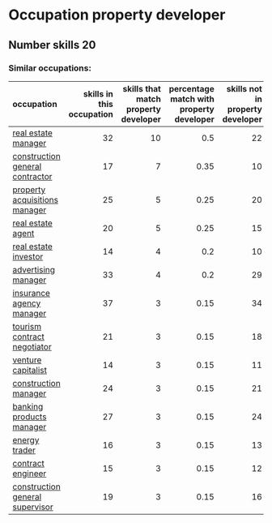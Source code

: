 # Occupation property developer
## Number skills 20
### Similar occupations:
| occupation                                                            |   skills in this occupation |   skills that match property developer |   percentage match with property developer |   skills not in property developer |
|:----------------------------------------------------------------------|----------------------------:|---------------------------------------:|-------------------------------------------:|-----------------------------------:|
| [real estate manager](real_estate_manager.md)                         |                          32 |                                     10 |                                       0.5  |                                 22 |
| [construction general contractor](construction_general_contractor.md) |                          17 |                                      7 |                                       0.35 |                                 10 |
| [property acquisitions manager](property_acquisitions_manager.md)     |                          25 |                                      5 |                                       0.25 |                                 20 |
| [real estate agent](real_estate_agent.md)                             |                          20 |                                      5 |                                       0.25 |                                 15 |
| [real estate investor](real_estate_investor.md)                       |                          14 |                                      4 |                                       0.2  |                                 10 |
| [advertising manager](advertising_manager.md)                         |                          33 |                                      4 |                                       0.2  |                                 29 |
| [insurance agency manager](insurance_agency_manager.md)               |                          37 |                                      3 |                                       0.15 |                                 34 |
| [tourism contract negotiator](tourism_contract_negotiator.md)         |                          21 |                                      3 |                                       0.15 |                                 18 |
| [venture capitalist](venture_capitalist.md)                           |                          14 |                                      3 |                                       0.15 |                                 11 |
| [construction manager](construction_manager.md)                       |                          24 |                                      3 |                                       0.15 |                                 21 |
| [banking products manager](banking_products_manager.md)               |                          27 |                                      3 |                                       0.15 |                                 24 |
| [energy trader](energy_trader.md)                                     |                          16 |                                      3 |                                       0.15 |                                 13 |
| [contract engineer](contract_engineer.md)                             |                          15 |                                      3 |                                       0.15 |                                 12 |
| [construction general supervisor](construction_general_supervisor.md) |                          19 |                                      3 |                                       0.15 |                                 16 |
